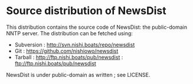 # Source distribution of NewsDist

This distribution contains the source code of NewsDist: the public-domain NNTP 
server.
The distribution can be fetched using:
 - Subversion : http://svn.nishi.boats/repo/newsdist
 - Git        : https://github.com/nishiowo/newsdist
 - Tarball    : http://ftp.nishi.boats/pub/newsdist
              : ftp://ftp.nishi.boats/pub/newsdist

NewsDist is under public-domain as written ; see LICENSE.

